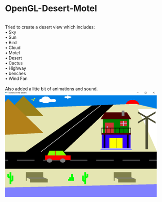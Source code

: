 # OpenGL-Desert-Motel
<br>
Tried to create a desert view which includes:<br>
•	Sky<br>
•	Sun<br>
•	Bird<br>
•	Cloud<br>
•	Motel<br>
•	Desert<br>
•	Cactus<br>
•	Highway<br>
• benches<br>
•	Wind Fan<br>
<br>
Also added a litte bit of animations and sound.


<img src="desert-motel.png" width="500">
